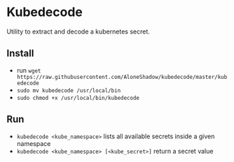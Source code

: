 # Kubedecode

Utility to extract and decode a kubernetes secret.

## Install
* run `wget https://raw.githubusercontent.com/AloneShadow/kubedecode/master/kubedecode`
* `sudo mv kubedecode /usr/local/bin`
* `sudo chmod +x /usr/local/bin/kubedecode`

## Run
* `kubedecode <kube_namespace>` lists all available secrets inside a given namespace
* `kubedecode <kube_namespace> [<kube_secret>]` return a secret value
